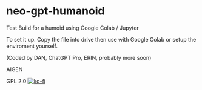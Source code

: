 # neo-gpt-humanoid

Test Build for a humoid using Google Colab / Jupyter

To set it up. Copy the file into drive then use with Google Colab or setup the enviroment yourself.


(Coded by DAN, ChatGPT Pro, ERIN, probably more soon) 

AIGEN 

GPL 2.0
[![ko-fi](https://ko-fi.com/img/githubbutton_sm.svg)](https://ko-fi.com/P5P8J7QY5)
